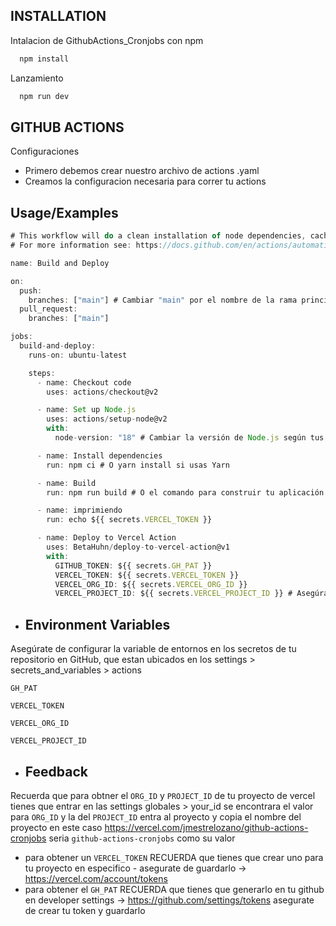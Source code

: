 
## INSTALLATION

Intalacion de GithubActions_Cronjobs con npm

```bash
  npm install
```
    
Lanzamiento

```bash
  npm run dev
```
## GITHUB ACTIONS

Configuraciones


- Primero debemos crear nuestro archivo de actions .yaml
- Creamos la configuracion necesaria para correr tu actions

## Usage/Examples

```javascript
# This workflow will do a clean installation of node dependencies, cache/restore them, build the source code and run tests across different versions of node
# For more information see: https://docs.github.com/en/actions/automating-builds-and-tests/building-and-testing-nodejs

name: Build and Deploy

on:
  push:
    branches: ["main"] # Cambiar "main" por el nombre de la rama principal de tu repositorio (por ejemplo, "master" o "main")
  pull_request:
    branches: ["main"]

jobs:
  build-and-deploy:
    runs-on: ubuntu-latest

    steps:
      - name: Checkout code
        uses: actions/checkout@v2

      - name: Set up Node.js
        uses: actions/setup-node@v2
        with:
          node-version: "18" # Cambiar la versión de Node.js según tus necesidades

      - name: Install dependencies
        run: npm ci # O yarn install si usas Yarn

      - name: Build
        run: npm run build # O el comando para construir tu aplicación

      - name: imprimiendo
        run: echo ${{ secrets.VERCEL_TOKEN }}

      - name: Deploy to Vercel Action
        uses: BetaHuhn/deploy-to-vercel-action@v1
        with:
          GITHUB_TOKEN: ${{ secrets.GH_PAT }}
          VERCEL_TOKEN: ${{ secrets.VERCEL_TOKEN }}
          VERCEL_ORG_ID: ${{ secrets.VERCEL_ORG_ID }}
          VERCEL_PROJECT_ID: ${{ secrets.VERCEL_PROJECT_ID }} # Asegúrate de configurar la variable de entornos en los secretos de tu repositorio en GitHub
```


- ## Environment Variables

Asegúrate de configurar la variable de entornos en los secretos de tu repositorio en GitHub, que estan ubicados en los settings > secrets_and_variables > actions

`GH_PAT`

`VERCEL_TOKEN`

`VERCEL_ORG_ID`

`VERCEL_PROJECT_ID`


- ## Feedback

Recuerda que para obtner el `ORG_ID` y  `PROJECT_ID` de tu proyecto de vercel
tienes que entrar en las settings globales > your_id se encontrara el valor para 
`ORG_ID` y la del `PROJECT_ID` entra al proyecto y copia  el nombre del proyecto en este caso https://vercel.com/jmestrelozano/github-actions-cronjobs seria `github-actions-cronjobs` como su valor

- para obtener un `VERCEL_TOKEN` RECUERDA que tienes que crear uno para tu proyecto en especifico - asegurate de guardarlo -> https://vercel.com/account/tokens
- para obtener el `GH_PAT` RECUERDA que tienes que generarlo en tu github en developer settings -> https://github.com/settings/tokens asegurate de crear tu token y guardarlo

